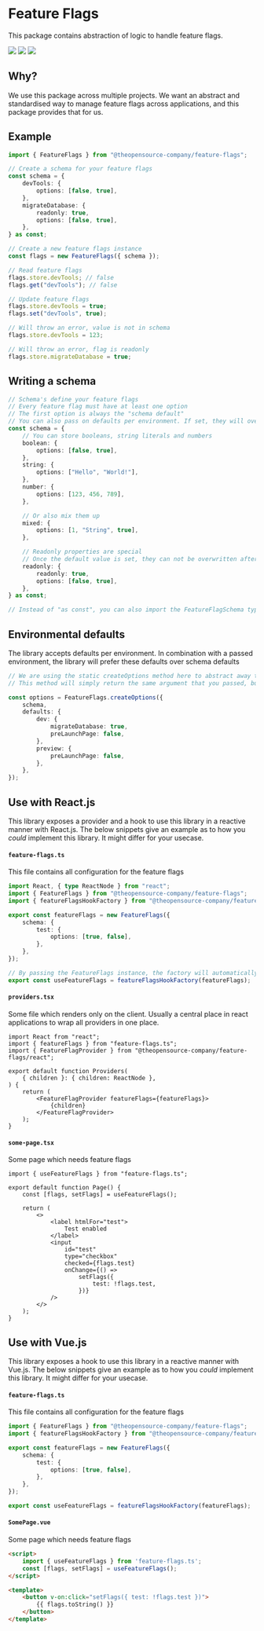 # Feature Flags

This package contains abstraction of logic to handle feature flags.

[![](https://img.shields.io/badge/license-Apache_License_2.0-00bfff.svg?style=flat-square)](https://github.com/theopensource-company/feature-flags)
[![](https://img.shields.io/npm/v/@theopensource-company/feature-flags?style=flat-square)](https://www.npmjs.com/package/@theopensource-company/feature-flags)
[![](https://img.shields.io/npm/v/@theopensource-company/feature-flags?style=flat-square&label=deno)](https://deno.land/x/featureflags)

## Why?

We use this package across multiple projects. We want an abstract and
standardised way to manage feature flags across applications, and this package
provides that for us.

## Example

```typescript
import { FeatureFlags } from "@theopensource-company/feature-flags";

// Create a schema for your feature flags
const schema = {
    devTools: {
        options: [false, true],
    },
    migrateDatabase: {
        readonly: true,
        options: [false, true],
    },
} as const;

// Create a new feature flags instance
const flags = new FeatureFlags({ schema });

// Read feature flags
flags.store.devTools; // false
flags.get("devTools"); // false

// Update feature flags
flags.store.devTools = true;
flags.set("devTools", true);

// Will throw an error, value is not in schema
flags.store.devTools = 123;

// Will throw an error, flag is readonly
flags.store.migrateDatabase = true;
```

## Writing a schema

```typescript
// Schema's define your feature flags
// Every feature flag must have at least one option
// The first option is always the "schema default"
// You can also pass on defaults per environment. If set, they will overwrite schema defaults
const schema = {
    // You can store booleans, string literals and numbers
    boolean: {
        options: [false, true],
    },
    string: {
        options: ["Hello", "World!"],
    },
    number: {
        options: [123, 456, 789],
    },

    // Or also mix them up
    mixed: {
        options: [1, "String", true],
    },

    // Readonly properties are special
    // Once the default value is set, they can not be overwritten afterwards
    readonly: {
        readonly: true,
        options: [false, true],
    },
} as const;

// Instead of "as const", you can also import the FeatureFlagSchema type and use the satisfied keyword
```

## Environmental defaults

The library accepts defaults per environment. In combination with a passed
environment, the library will prefer these defaults over schema defaults

```typescript
// We are using the static createOptions method here to abstract away the environment that we will need to set.
// This method will simply return the same argument that you passed, but adds the benefit that you can easily type your schema and defaults while being able to reuse them.

const options = FeatureFlags.createOptions({
    schema,
    defaults: {
        dev: {
            migrateDatabase: true,
            preLaunchPage: false,
        },
        preview: {
            preLaunchPage: false,
        },
    },
});
```

## Use with React.js

This library exposes a provider and a hook to use this library in a reactive
manner with React.js. The below snippets give an example as to how you _could_
implement this library. It might differ for your usecase.

#### `feature-flags.ts`

This file contains all configuration for the feature flags

```ts
import React, { type ReactNode } from "react";
import { FeatureFlags } from "@theopensource-company/feature-flags";
import { featureFlagsHookFactory } from "@theopensource-company/feature-flags/react";

export const featureFlags = new FeatureFlags({
    schema: {
        test: {
            options: [true, false],
        },
    },
});

// By passing the FeatureFlags instance, the factory will automatically inherit types from the schema.
export const useFeatureFlags = featureFlagsHookFactory(featureFlags);
```

#### `providers.tsx`

Some file which renders only on the client. Usually a central place in react
applications to wrap all providers in one place.

```tsx
import React from "react";
import { featureFlags } from "feature-flags.ts";
import { FeatureFlagProvider } from "@theopensource-company/feature-flags/react";

export default function Providers(
    { children }: { children: ReactNode },
) {
    return (
        <FeatureFlagProvider featureFlags={featureFlags}>
            {children}
        </FeatureFlagProvider>
    );
}
```

#### `some-page.tsx`

Some page which needs feature flags

```tsx
import { useFeatureFlags } from "feature-flags.ts";

export default function Page() {
    const [flags, setFlags] = useFeatureFlags();

    return (
        <>
            <label htmlFor="test">
                Test enabled
            </label>
            <input
                id="test"
                type="checkbox"
                checked={flags.test}
                onChange={() =>
                    setFlags({
                        test: !flags.test,
                    })}
            />
        </>
    );
}
```

## Use with Vue.js

This library exposes a hook to use this library in a reactive manner with
Vue.js. The below snippets give an example as to how you _could_ implement this
library. It might differ for your usecase.

#### `feature-flags.ts`

This file contains all configuration for the feature flags

```ts
import { FeatureFlags } from "@theopensource-company/feature-flags";
import { featureFlagsHookFactory } from "@theopensource-company/feature-flags/vue";

export const featureFlags = new FeatureFlags({
    schema: {
        test: {
            options: [true, false],
        },
    },
});

export const useFeatureFlags = featureFlagsHookFactory(featureFlags);
```

#### `SomePage.vue`

Some page which needs feature flags

```html
<script>
    import { useFeatureFlags } from 'feature-flags.ts';
    const [flags, setFlags] = useFeatureFlags();
</script>

<template>
    <button v-on:click="setFlags({ test: !flags.test })">
        {{ flags.toString() }}
    </button>
</template>
```
